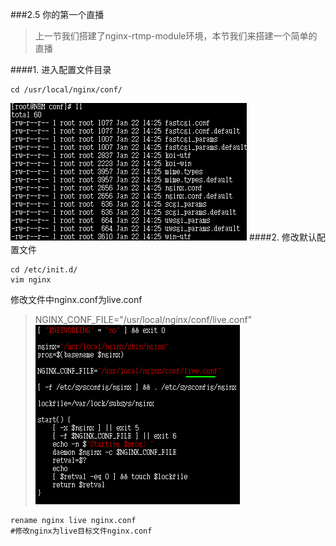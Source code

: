 ###2.5 你的第一个直播
>上一节我们搭建了nginx-rtmp-module环境，本节我们来搭建一个简单的直播

####1. 进入配置文件目录
```
cd /usr/local/nginx/conf/
```
![](/assets/微信截图_20180122155958.png)
####2. 修改默认配置文件
```
cd /etc/init.d/
vim nginx
```
修改文件中nginx.conf为live.conf
>NGINX_CONF_FILE="/usr/local/nginx/conf/live.conf" 
![](/assets/微信截图_20180122160811.png)
```
rename nginx live nginx.conf 
#修改nginx为live目标文件nginx.conf
```

